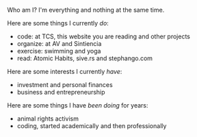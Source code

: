 ---
---

Who am I? I'm everything and nothing at the same time.

Here are some things I currently _do_:

- code: at TCS, this website you are reading and other projects
- organize: at AV and Sintiencia
- exercise: swimming and yoga
- read: Atomic Habits, sive.rs and stephango.com

Here are some interests I currently _have_:

- investment and personal finances
- business and entrepreneurship

Here are some things I have _been doing_ for years:

- animal rights activism
- coding, started academically and then professionally
